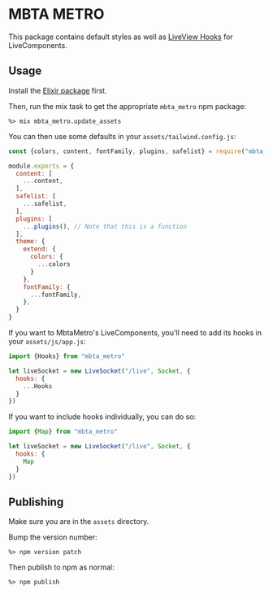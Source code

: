 # MBTA METRO

This package contains default styles as well as [LiveView Hooks](https://hexdocs.pm/phoenix_live_view/js-interop.html#client-hooks-via-phx-hook) for LiveComponents.

## Usage

Install the [Elixir package](https://hexdocs.pm/mbta_metro/MbtaMetro.html) first.

Then, run the mix task to get the appropriate `mbta_metro` npm package:

```
%> mix mbta_metro.update_assets
```

You can then use some defaults in your `assets/tailwind.config.js`:

```js
const {colors, content, fontFamily, plugins, safelist} = require("mbta_metro")

module.exports = {
  content: [
    ...content,
  ],
  safelist: [
    ...safelist,
  ],
  plugins: [
    ...plugins(), // Note that this is a function
  ],
  theme: {
    extend: {
      colors: {
        ...colors
      }
    },
    fontFamily: {
      ...fontFamily,
    },
  }
}
```

If you want to MbtaMetro's LiveComponents, you'll need to add its hooks in your `assets/js/app.js`:

```js
import {Hooks} from "mbta_metro"

let liveSocket = new LiveSocket("/live", Socket, {
  hooks: {
    ...Hooks
  }
})
```

If you want to include hooks individually, you can do so:

```js
import {Map} from "mbta_metro"

let liveSocket = new LiveSocket("/live", Socket, {
  hooks: {
    Map
  }
})
```

## Publishing

Make sure you are in the `assets` directory.

Bump the version number:

```
%> npm version patch
```

Then publish to npm as normal:

```
%> npm publish
```